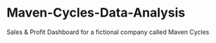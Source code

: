 # Maven-Cycles-Data-Analysis
Sales &amp; Profit Dashboard for a fictional company called Maven Cycles 
